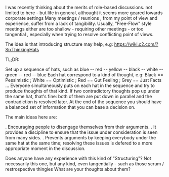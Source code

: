 I was recently thinking about the merits of role-based discussions.
not limited to  here - but life in general, althought it seems more geared towards corporate settings
Many meetings / reunions , from my point of view and experience, suffer from a lack of tangibility.
Usually, "Free-Flow" style meetings either are too shallow - requiring other meetings - or too tangential , especially when trying to resolve conflicting point of views.

The idea is that introducing structure may help, e.g: <https://wiki.c2.com/?SixThinkingHats>

TL;DR:

 Set up a sequence of hats, such as blue -- red -- yellow -- black -- white -- green -- red -- blue
 Each hat correspond to a kind of thought, e.g:
  Black == Pessimistic ; White == Optimistic ; Red == Gut Feeling ; Grey == Just Facts ...
 Everyone simultaneously puts on each hat in the sequence and try to produce thoughts of that kind.
 If two contradictory thoughts pop up under the same hat, that's fine: both of them are put down in parallel and the contradiction is resolved later.
 At the end of the sequence you should have a balanced set of information that you can base a decision on.

The  main ideas here are:

 . Encouraging people to disengage themselves from their arguments.
 . It provides a discipline to ensure that the issue under consideration is seen from many sides.
 . Prevents arguments by keeping everybody under the same hat at the same time; resolving these issues is defered to a more appropriate moment in the discussion.

Does anyone have any experience with this kind of "Structuring"? Not necessarily this one, but any kind, even tangentially - such as those scrum / restrospective thingies
What are your thoughts about them?
